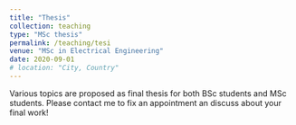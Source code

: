```yaml
---
title: "Thesis"
collection: teaching
type: "MSc thesis"
permalink: /teaching/tesi
venue: "MSc in Electrical Engineering"
date: 2020-09-01
# location: "City, Country"
---
```


Various topics are proposed as final thesis for both BSc students
and MSc students. Please contact me to fix an appointment an discuss about
your final work!
